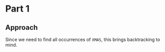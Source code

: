 # Part 1

## Approach

Since we need to find all occurrences of `XMAS`, this brings backtracking to mind.